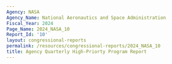 ```yaml
---
Agency: NASA
Agency_Name: National Aeronautics and Space Administration
Fiscal_Year: 2024
Page_Name: 2024_NASA_10
Report_Id: '10'
layout: congressional-reports
permalink: /resources/congressional-reports/2024_NASA_10
title: Agency Quarterly High-Priorty Program Report
---
```

